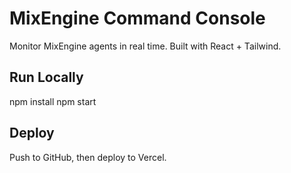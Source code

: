 
# MixEngine Command Console
Monitor MixEngine agents in real time. Built with React + Tailwind.

## Run Locally
npm install
npm start

## Deploy
Push to GitHub, then deploy to Vercel.

